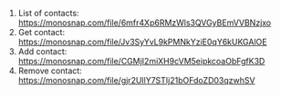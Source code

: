 1. List of contacts: https://monosnap.com/file/6mfr4Xp6RMzWls3QVGyBEmVVBNzjxo
2. Get contact: https://monosnap.com/file/Jv3SyYvL9kPMNkYziE0qY6kUKGAlOE
3. Add contact: https://monosnap.com/file/CGMjI2miXH9cVM5eipkcoaObFgfK3D
4. Remove contact: https://monosnap.com/file/gjr2UllY7STIj21bOFdoZD03qzwhSV
